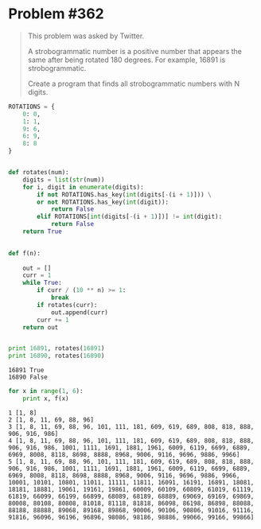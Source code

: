 
# Problem #362

> This problem was asked by Twitter.
>
> A strobogrammatic number is a positive number that appears the same after being rotated 180 degrees. For example, 16891 is strobogrammatic.
>
> Create a program that finds all strobogrammatic numbers with N digits.


```python
ROTATIONS = {
    0: 0,
    1: 1,
    9: 6,
    6: 9,
    8: 8
}


def rotates(num):
    digits = list(str(num))
    for i, digit in enumerate(digits):
        if not ROTATIONS.has_key(int(digits[-(i + 1)])) \
        or not ROTATIONS.has_key(int(digit)):
            return False
        elif ROTATIONS[int(digits[-(i + 1)])] != int(digit):
            return False
    return True

    
def f(n):
    
    out = []
    curr = 1
    while True:
        if curr / (10 ** n) >= 1:
            break
        if rotates(curr):
            out.append(curr)
        curr += 1
    return out


print 16891, rotates(16891)
print 16890, rotates(16890)
```

    16891 True
    16890 False



```python
for x in range(1, 6):
    print x, f(x)
```

    1 [1, 8]
    2 [1, 8, 11, 69, 88, 96]
    3 [1, 8, 11, 69, 88, 96, 101, 111, 181, 609, 619, 689, 808, 818, 888, 906, 916, 986]
    4 [1, 8, 11, 69, 88, 96, 101, 111, 181, 609, 619, 689, 808, 818, 888, 906, 916, 986, 1001, 1111, 1691, 1881, 1961, 6009, 6119, 6699, 6889, 6969, 8008, 8118, 8698, 8888, 8968, 9006, 9116, 9696, 9886, 9966]
    5 [1, 8, 11, 69, 88, 96, 101, 111, 181, 609, 619, 689, 808, 818, 888, 906, 916, 986, 1001, 1111, 1691, 1881, 1961, 6009, 6119, 6699, 6889, 6969, 8008, 8118, 8698, 8888, 8968, 9006, 9116, 9696, 9886, 9966, 10001, 10101, 10801, 11011, 11111, 11811, 16091, 16191, 16891, 18081, 18181, 18881, 19061, 19161, 19861, 60009, 60109, 60809, 61019, 61119, 61819, 66099, 66199, 66899, 68089, 68189, 68889, 69069, 69169, 69869, 80008, 80108, 80808, 81018, 81118, 81818, 86098, 86198, 86898, 88088, 88188, 88888, 89068, 89168, 89868, 90006, 90106, 90806, 91016, 91116, 91816, 96096, 96196, 96896, 98086, 98186, 98886, 99066, 99166, 99866]

